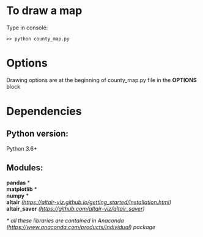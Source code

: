 # To draw a map
Type in console:<br/>
```
>> python county_map.py
```

# Options
Drawing options are at the beginning of county_map.py file in the **OPTIONS** block

# Dependencies
## Python version: 
Python 3.6+

## Modules:
**pandas** \*<br/>
**matplotlib** \*<br/>
**numpy** \*<br/>
**altair** <i>(https://altair-viz.github.io/getting_started/installation.html)</i><br/>
**altair_saver** <i>(https://github.com/altair-viz/altair_saver)</i><br/>

<i> \* all these libraries are contained in Anaconda (https://www.anaconda.com/products/individual) package </i>
